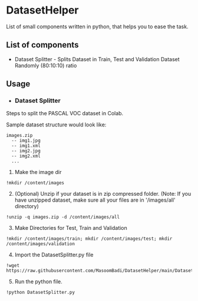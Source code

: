# DatasetHelper
List of small components written in python, that helps you to ease the task.

## List of components
* Dataset Splitter - Splits Dataset in Train, Test and Validation Dataset Randomly (80:10:10) ratio

## Usage

* ### Dataset Splitter

Steps to split the PASCAL VOC dataset in Colab.

Sample dataset structure would look like:

```
images.zip
  -- img1.jpg
  -- img1.xml
  -- img2.jpg
  -- img2.xml
  ...
```

1. Make the image dir

```
!mkdir /content/images
```

2. (Optional) Unzip if your dataset is in zip compressed folder. (Note: If you have unzipped dataset, make sure all your files are in '/images/all' directory)

```
!unzip -q images.zip -d /content/images/all
```
3. Make Directories for Test, Train and Validation

```
!mkdir /content/images/train; mkdir /content/images/test; mkdir /content/images/validation
```

4. Import the DatasetSplitter.py file

```
!wget https://raw.githubusercontent.com/MasoomBadi/DatasetHelper/main/DatasetSplitter.py
```

5. Run the python file.

```
!python DatasetSplitter.py
```

